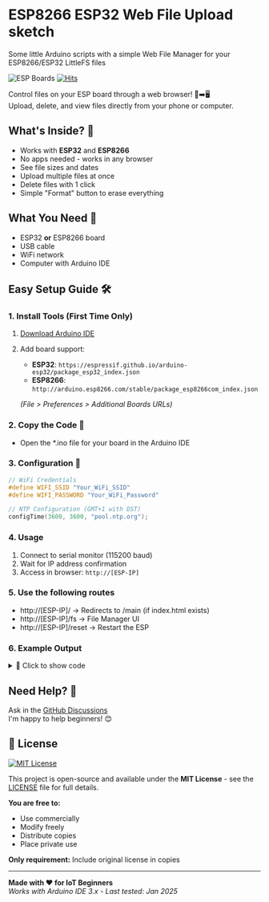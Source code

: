 # ESP8266 ESP32 Web File Upload sketch
Some little Arduino scripts with a simple Web File Manager for your ESP8266/ESP32 LittleFS files

![ESP Boards](https://img.shields.io/badge/Supports-ESP32%20%7C%20ESP8266-green) 
[![Hits](https://hits.seeyoufarm.com/api/count/incr/badge.svg?url=https%3A%2F%2Fgithub.com%2Fpeff74%2FESPxStorEase&count_bg=%2379C83D&title_bg=%23555555&icon=&icon_color=%23E7E7E7&title=hits&edge_flat=false)](https://hits.seeyoufarm.com)

Control files on your ESP board through a web browser! 📂➡️🖥️  
Upload, delete, and view files directly from your phone or computer.

## What's Inside? 🧰
- Works with **ESP32** and **ESP8266**
- No apps needed - works in any browser
- See file sizes and dates
- Upload multiple files at once
- Delete files with 1 click
- Simple "Format" button to erase everything

## What You Need 🔌
- ESP32 **or** ESP8266 board
- USB cable
- WiFi network
- Computer with Arduino IDE

## Easy Setup Guide 🛠️

### 1. Install Tools (First Time Only)
1. [Download Arduino IDE](https://www.arduino.cc/en/software)
2. Add board support:
   - **ESP32**: `https://espressif.github.io/arduino-esp32/package_esp32_index.json`
   - **ESP8266**: `http://arduino.esp8266.com/stable/package_esp8266com_index.json`
   
   *(File > Preferences > Additional Boards URLs)*

### 2. Copy the Code 📝
  - Open the *.ino file for your board in the Arduino IDE

### 3. Configuration 🔧
   ```cpp
   // WiFi Credentials
   #define WIFI_SSID "Your_WiFi_SSID"
   #define WIFI_PASSWORD "Your_WiFi_Password"
   
   // NTP Configuration (GMT+1 with DST)
   configTime(3600, 3600, "pool.ntp.org");
```


### 4. Usage
1. Connect to serial monitor (115200 baud)  
2. Wait for IP address confirmation  
3. Access in browser: `http://[ESP-IP]`

   
### 5. Use the following routes
- http://[ESP-IP]/         → Redirects to /main (if index.html exists)
- http://[ESP-IP]/fs       → File Manager UI
- http://[ESP-IP]/reset    → Restart the ESP

### 6. Example Output
<details>
<summary>📁 Click to show code</summary>
  
```ccp
ets Jul 29 2019 12:21:46

rst:0x1 (POWERON_RESET),boot:0x13 (SPI_FAST_FLASH_BOOT)
configsip: 0, SPIWP:0xee
clk_drv:0x00,q_drv:0x00,d_drv:0x00,cs0_drv:0x00,hd_drv:0x00,wp_drv:0x00
mode:DIO, clock div:1
load:0x3fff0030,len:4916
load:0x40078000,len:16436
load:0x40080400,len:4
ho 8 tail 4 room 4
load:0x40080404,len:3524
entry 0x400805b8
..
Connected! IP-Adresse: 192.168.206.238
LittleFS initialized.

Server is now listening ...

Upload started: /infos.txt
File opened for writing
Bytes written to file: 1436
Bytes written to file: 1436
Bytes written to file: 1436
Bytes written to file: 1436
Bytes written to file: 1436
Bytes written to file: 1324
Upload finished. File closed
Upload started: /Test.txt
File opened for writing
Bytes written to file: 75
Upload finished. File closed
View: Test.txt
.......
Connected! IP-Adresse: 192.168.206.105
LittleFS initialized.

Server is now listening ...

Upload started: /infos.txt
File opened for writing
Bytes written to file: 2048
Bytes written to file: 2048
Bytes written to file: 2048
Bytes written to file: 2048
Bytes written to file: 312
Upload finished. File closed
Upload started: /Jumbli.txt
File opened for writing
Bytes written to file: 75
Upload finished. File closed
View: Test.txt
```
</details>



## Need Help? 🤔

Ask in the [GitHub Discussions](https://github.com/peff74/ESPxStorEase/discussions)  
I'm happy to help beginners! 😊


## 📜 License 

[![MIT License](https://img.shields.io/badge/License-MIT-blue.svg)](https://opensource.org/licenses/MIT)

This project is open-source and available under the **MIT License** - see the [LICENSE](LICENSE) file for full details.

**You are free to:**
- Use commercially
- Modify freely
- Distribute copies
- Place private use

**Only requirement:** Include original license in copies

---

**Made with ❤️ for IoT Beginners**  
*Works with Arduino IDE 3.x - Last tested: Jan 2025*
